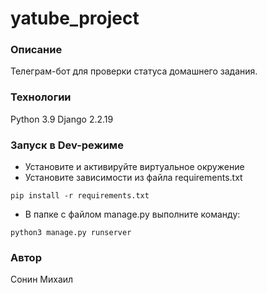 # yatube_project
### Описание
Телеграм-бот для проверки статуса домашнего задания.
### Технологии
Python 3.9
Django 2.2.19

### Запуск в Dev-режиме
- Установите и активируйте виртуальное окружение
- Установите зависимости из файла requirements.txt
```
pip install -r requirements.txt
``` 
- В папке с файлом manage.py выполните команду:
```
python3 manage.py runserver
```
### Автор
Сонин Михаил

